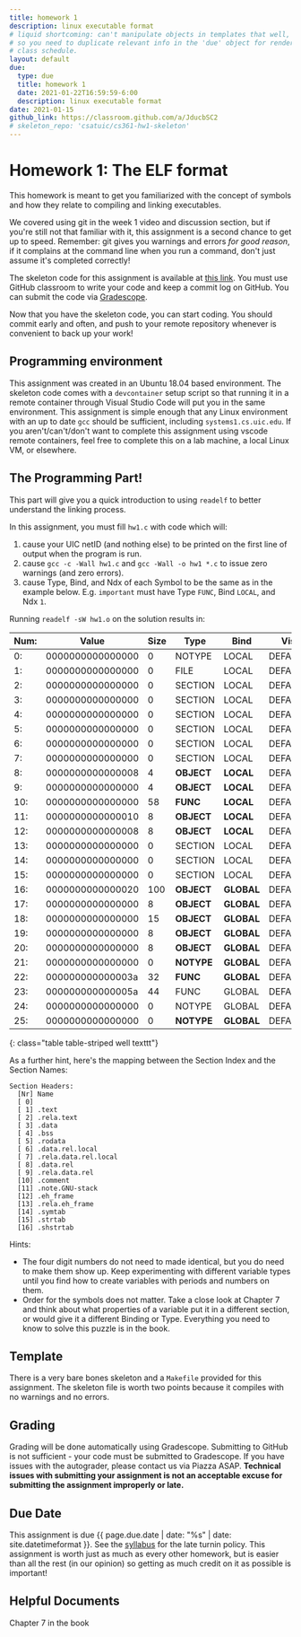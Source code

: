 ```yaml
---
title: homework 1
description: linux executable format
# liquid shortcoming: can't manipulate objects in templates that well,
# so you need to duplicate relevant info in the 'due' object for rendering in the entire 
# class schedule.
layout: default
due:
  type: due
  title: homework 1
  date: 2021-01-22T16:59:59-6:00
  description: linux executable format
date: 2021-01-15
github_link: https://classroom.github.com/a/JducbSC2
# skeleton_repo: 'csatuic/cs361-hw1-skeleton'
---
```


# Homework 1: The ELF format

This homework is meant to get you familiarized with the concept of
symbols and how they relate to compiling and linking executables.

We covered using git in the week 1 video and discussion section, but if you're still not that familiar
with it, this assignment is a second chance to get up to speed. Remember: git
gives you warnings and errors _for good reason_, if it complains at the command
line when you run a command, don't just assume it's completed correctly!

The skeleton code for this assignment is available at [this
link]({{page.github_link}}). You must use GitHub classroom to
write your code and keep a commit log on GitHub. You can submit the code via
[Gradescope]({{site.gradescope}}).

Now that you have the skeleton code, you can start coding. You should commit
early and often, and push to your remote repository whenever is convenient to
back up your work!

## Programming environment

This assignment was created in an Ubuntu 18.04 based environment. The
skeleton code comes with a `devcontainer` setup script so that running
it in a remote container through Visual Studio Code will put you in the
same environment. This assignment is simple enough that any Linux
environment with an up to date `gcc` should be sufficient, including
`systems1.cs.uic.edu`. If you aren't/can't/don't want to complete this
assignment using vscode remote containers, feel free to complete this on
a lab machine, a local Linux VM, or elsewhere.

## The Programming Part!

This part will give you a quick introduction to using `readelf` to better
understand the linking process.

In this assignment, you must fill `hw1.c` with code which will:

1. cause your UIC netID (and nothing else) to be printed on the first line of output when the program is run.
3. cause `gcc -c -Wall hw1.c` and `gcc -Wall -o hw1 *.c` to issue zero warnings (and zero errors).
2. cause Type, Bind, and Ndx of each Symbol to be the same as in the
   example below. E.g. `important` must have Type `FUNC`, Bind `LOCAL`,
   and Ndx `1`.

Running `readelf -sW hw1.o` on the solution results in:

|Num: |  Value  |       Size|Type |  Bind | Vis   |  Ndx|Name|
|---|---|---|---|---|---|---|---|
 | 0: | 0000000000000000 | 0 | NOTYPE | LOCAL | DEFAULT | UND | 
 | 1: | 0000000000000000 | 0 | FILE | LOCAL | DEFAULT | ABS | hw1.c | 
 | 2: | 0000000000000000 | 0 | SECTION | LOCAL | DEFAULT | 1 | 
 | 3: | 0000000000000000 | 0 | SECTION | LOCAL | DEFAULT | 3 | 
 | 4: | 0000000000000000 | 0 | SECTION | LOCAL | DEFAULT | 4 | 
 | 5: | 0000000000000000 | 0 | SECTION | LOCAL | DEFAULT | 5 | 
 | 6: | 0000000000000000 | 0 | SECTION | LOCAL | DEFAULT | 6 | 
 | 7: | 0000000000000000 | 0 | SECTION | LOCAL | DEFAULT | 8 | 
 | 8: | 0000000000000008 | 4 | **OBJECT** | **LOCAL** | DEFAULT | **3** | **order** | 
 | 9: | 0000000000000000 | 4 | **OBJECT** | **LOCAL** | DEFAULT | **4** | **isnt** | 
 | 10: | 0000000000000000 | 58 | **FUNC** | **LOCAL** | DEFAULT | **1** | **important** | 
 | 11: | 0000000000000010 | 8 | **OBJECT** | **LOCAL** | DEFAULT | **3** | **for_these**.3824 | 
 | 12: | 0000000000000008 | 8 | **OBJECT** | **LOCAL** | DEFAULT | **4** | **symbols**.3825 | 
 | 13: | 0000000000000000 | 0 | SECTION | LOCAL | DEFAULT | 11 | 
 | 14: | 0000000000000000 | 0 | SECTION | LOCAL | DEFAULT | 12 | 
 | 15: | 0000000000000000 | 0 | SECTION | LOCAL | DEFAULT | 10 | 
 | 16: | 0000000000000020 | 100 | **OBJECT** | **GLOBAL** | DEFAULT | **COM** | **but_the** | 
 | 17: | 0000000000000000 | 8 | **OBJECT** | **GLOBAL** | DEFAULT | **3** | **types** | 
 | 18: | 0000000000000000 | 15 | **OBJECT** | **GLOBAL** | DEFAULT | **5** | **scopes** | 
 | 19: | 0000000000000000 | 8 | **OBJECT** | **GLOBAL** | DEFAULT | **6** | **and_the** | 
 | 20: | 0000000000000000 | 8 | **OBJECT** | **GLOBAL** | DEFAULT | **8** | **indices** | 
 | 21: | 0000000000000000 | 0 | **NOTYPE** | **GLOBAL** | DEFAULT | **UND** | **definitely** | 
 | 22: | 000000000000003a | 32 | **FUNC** | **GLOBAL** | DEFAULT | **1** | **matter** | 
 | 23: | 000000000000005a | 44 | FUNC | GLOBAL | DEFAULT | 1 | main | 
 | 24: | 0000000000000000 | 0 | NOTYPE | GLOBAL | DEFAULT | UND | _GLOBAL_OFFSET_TABLE_ | 
 | 25: | 0000000000000000 | 0 | **NOTYPE** | **GLOBAL** | DEFAULT | **UND** | **puts** | 
{: class="table table-striped well texttt"}

As a further hint, here's the mapping between the Section Index and the
Section Names:

```
Section Headers:
  [Nr] Name              
  [ 0]                   
  [ 1] .text             
  [ 2] .rela.text        
  [ 3] .data             
  [ 4] .bss              
  [ 5] .rodata           
  [ 6] .data.rel.local   
  [ 7] .rela.data.rel.local
  [ 8] .data.rel         
  [ 9] .rela.data.rel    
  [10] .comment          
  [11] .note.GNU-stack   
  [12] .eh_frame         
  [13] .rela.eh_frame    
  [14] .symtab           
  [15] .strtab           
  [16] .shstrtab          
  ```

Hints:

* The four digit numbers do not need to made identical, but you do need to make
  them show up. Keep experimenting with different variable types until you find
  how to create variables with periods and numbers on them.
* Order for the symbols does not matter. Take a close look at Chapter 7 and think about 
  what properties of a variable put it in a different section, or would give it a different
  Binding or Type. Everything you need to know to solve this puzzle is in the book.

## Template 

There is a very bare bones skeleton and a `Makefile` provided for this
assignment. The skeleton file is worth two points because it compiles with no
warnings and no errors.

## Grading
Grading will be done automatically using Gradescope. Submitting to
GitHub is not sufficient - your code must be submitted to Gradescope. If
you have issues with the autograder, please contact us via Piazza ASAP.
**Technical issues with submitting your assignment is not an acceptable
excuse for submitting the assignment improperly or late.**

## Due Date
This assignment is due {{ page.due.date | date: "%s" | date: site.datetimeformat
}}. See the [syllabus](syllabus.html) for the late turnin policy. This
assignment is worth just as much as every other homework, but is easier than all
the rest (in our opinion) so getting as much credit on it as possible is
important!

## Helpful Documents

Chapter 7 in the book
